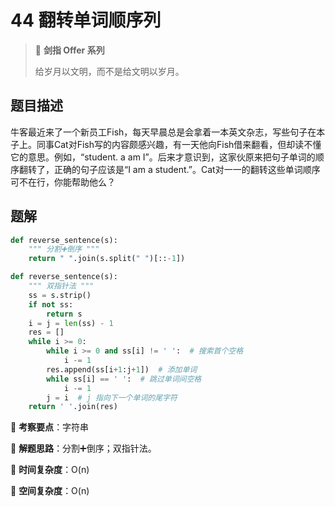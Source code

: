 # 44 翻转单词顺序列

> 🌟 **剑指 Offer 系列**
>
> 给岁月以文明，而不是给文明以岁月。

## 题目描述

牛客最近来了一个新员工Fish，每天早晨总是会拿着一本英文杂志，写些句子在本子上。同事Cat对Fish写的内容颇感兴趣，有一天他向Fish借来翻看，但却读不懂它的意思。例如，“student. a am I”。后来才意识到，这家伙原来把句子单词的顺序翻转了，正确的句子应该是“I am a student.”。Cat对一一的翻转这些单词顺序可不在行，你能帮助他么？

## 题解

```python
def reverse_sentence(s):
    """ 分割➕倒序 """
    return " ".join(s.split(" ")[::-1])
```

```python
def reverse_sentence(s):
    """ 双指针法 """
    ss = s.strip()
    if not ss:
        return s
    i = j = len(ss) - 1
    res = []
    while i >= 0:
        while i >= 0 and ss[i] != ' ':  # 搜索首个空格
            i -= 1
        res.append(ss[i+1:j+1])  # 添加单词
        while ss[i] == ' ':  # 跳过单词间空格
            i -= 1
        j = i  # j 指向下一个单词的尾字符
    return ' '.join(res)
```

🍥 **考察要点**：字符串

🍬 **解题思路**：分割➕倒序；双指针法。

🍉 **时间复杂度**：O(n)

🍭 **空间复杂度**：O(n)
